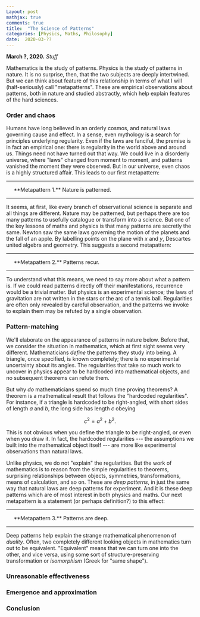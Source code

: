 ```yaml
---
Layout: post
mathjax: true
comments: true
title:  "The Science of Patterns"
categories: [Physics, Maths, Philosophy]
date:  2020-03-??
---
```


**March ?, 2020.** *Stuff*

Mathematics is the study of patterns.
Physics is the study of patterns in nature.
It is no surprise, then, that the two subjects are deeply intertwined.
But we can think about feature of this relationship in terms of what I
will (half-seriously) call "metapatterns".
These are empirical observations about patterns, both in nature and
studied abstractly, which help explain features of the hard sciences.

### Order and chaos

Humans have long believed in an orderly cosmos, and natural laws
governing cause and effect.
In a sense, even mythology is a search for principles underlying
regularity.
Even if the laws are fanciful, the premise is in fact an empirical
one: there is regularity in the world above and around us.
Things need not have turned out that way.
We could live in a disorderly universe, where "laws" changed from
moment to moment, and patterns vanished the moment they were observed.
But in our universe, even chaos is a highly structured affair.
This leads to our first metapattern:

---

<span style="padding-left: 20px; display:block">
**Metapattern 1.** Nature is patterned.
</span>

---

It seems, at first, like every branch of observational science is
separate and all things are different.
Nature may be patterned, but perhaps there are too many patterns to
usefully catalogue or transform into a science.
But one of the key lessons of maths and physics is that many patterns
are secretly the same.
Newton saw the same laws governing the motion of the planets and the
fall of an apple.
By labelling points on the plane with $x$ and $y$, Descartes united
algebra and geometry.
This suggests a second metapattern:

---

<span style="padding-left: 20px; display:block">
**Metapattern 2.** Patterns recur.
</span>

---

To understand what this means, we need to say more about what a
pattern is.
If we could read patterns directly off their manifestations,
recurrence would be a trivial matter.
But physics is an experimental science; the laws of gravitation are
not written in the stars or the arc of a tennis ball.
Regularities are often only revealed by careful observation, and the
patterns we invoke to explain them may be refuted by a single
observation.

### Pattern-matching

We'll elaborate on the appearance of patterns in nature below.
Before that, we consider the situation in mathematics, which at first
sight seems very different.
Mathematicians *define* the patterns they study into being.
A triangle, once specified, is known completely; there is no
experimental uncertainty about its angles.
The regularities that take so much work to uncover in physics appear
to be hardcoded into mathematical objects, and no subsequent
theorems can refute them.

But why *do* mathematicians spend so much time proving theorems?
A theorem is a mathematical result that follows the "hardcoded
regularities".
For instance, if a triangle is hardcoded to be right-angled, with
short sides of length $a$ and $b$, the long side has length $c$
obeying

$$
c^2 = a^2 + b^2.
$$

This is not obvious when you define the triangle to be right-angled,
or even when you draw it.
In fact, the hardcoded regularities --- the assumptions we built into
the mathematical object itself --- are more like experimental
observations than natural laws.

Unlike physics, we do not "explain" the regularities.
But the work of mathematics is to reason from the simple regularities
to theorems, surprising relationships between objects, symmetries,
transformations, means of calculation, and so on.
These are *deep patterns*, in just the same way that natural laws are
deep patterns for experiment.
And it is these deep patterns which are of most interest in both
physics and maths.
Our next metapattern is a statement (or perhaps definition?) to this effect:

---

<span style="padding-left: 20px; display:block">
**Metapattern 3.** Patterns are deep.
</span>

---

Deep patterns help explain the strange mathematical phenomenon of
*duality*.
Often, two completely different looking objects in mathematics turn
out to be equivalent.
"Equivalent" means that we can turn one into the other, and vice
versa, using some sort of structure-preserving transformation or
*isomorphism* (Greek for "same shape").

### Unreasonable effectiveness

### Emergence and approximation

### Conclusion
